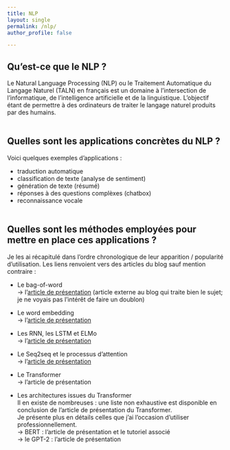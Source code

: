 ```yaml
---
title: NLP
layout: single
permalink: /nlp/
author_profile: false

---
```



## Qu’est-ce que le NLP ?

Le Natural Language Processing (NLP) ou le Traitement Automatique du Langage Naturel (TALN) en français est un domaine à l’intersection de l’informatique, de l’intelligence artificielle et de la linguistique.
L’objectif étant de permettre à des ordinateurs de traiter le langage naturel produits par des humains.
<br><br>


## Quelles sont les applications concrètes du NLP ?

Voici quelques exemples d’applications :
- traduction automatique
- classification de texte (analyse de sentiment)
- génération de texte (résumé)
- réponses à des questions complèxes (chatbox)
- reconnaissance vocale
<br><br>


## Quelles sont les méthodes employées pour mettre en place ces applications ?

Je les ai récapitulé dans l’ordre chronologique de leur apparition / popularité d’utilisation. 
Les liens renvoient vers des articles du blog sauf mention contraire :
- Le bag-of-word<br>
→ l’[article de présentation](https://www.actuia.com/contribution/victorbigand/tutoriel-tal-pour-les-debutants-classification-de-texte/) (article externe au blog qui traite bien le sujet; je ne voyais pas l’intérêt de faire un doublon)
    
- Le word embedding<br>
→ l’[article de présentation](https://lbourdois.github.io/blog/nlp/word_embedding/)

- Les RNN, les LSTM et ELMo<br>
→ l’[article de présentation](https://lbourdois.github.io/blog/nlp/RNN-LSTM-GRU-ELMO/)

- Le Seq2seq et le processus d’attention<br>
→ l’[article de présentation](https://lbourdois.github.io/blog/nlp/Seq2seq-et-attention/)

- Le Transformer<br>
→ l’article de présentation

- Les architectures issues du Transformer<br>
 Il en existe de nombreuses : une liste non exhaustive est disponible en conclusion de l’article de présentation du Transformer.<br>
Je présente plus en détails celles que j’ai l’occasion d’utiliser professionnellement.<br>
→ BERT : l’article de présentation et le tutoriel associé<br>
→ le GPT-2 : l’article de présentation<br>
